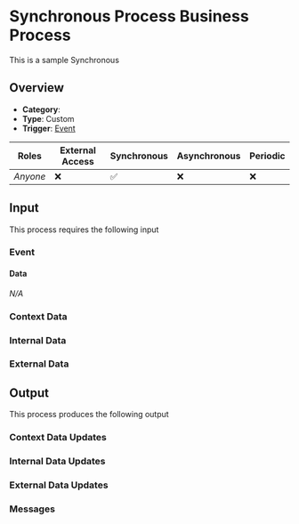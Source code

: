 # Synchronous Process Business Process
This is a sample Synchronous

## Overview
 - **Category**: 
 - **Type**: Custom
 - **Trigger**: [ Event](#event)

| Roles | External Access | Synchronous | Asynchronous | Periodic |
| ----- | --------------- | ----------- | ------------ | -------- |
| *Anyone* | :x: | :white_check_mark: | :x: | :x:

## Input
This process requires the following input

###  Event

#### Data
*N/A*

### Context Data

### Internal Data

### External Data

## Output
This process produces the following output

### Context Data Updates

### Internal Data Updates

### External Data Updates

### Messages


